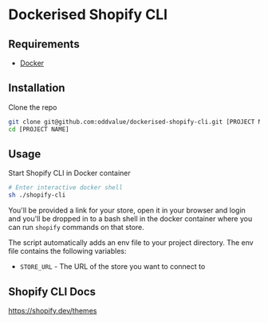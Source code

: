 # Dockerised Shopify CLI

## Requirements

* [Docker](https://www.docker.com/)

## Installation

Clone the repo
```bash
git clone git@github.com:oddvalue/dockerised-shopify-cli.git [PROJECT NAME]
cd [PROJECT NAME]
```

## Usage

Start Shopify CLI in Docker container

```bash
# Enter interactive docker shell 
sh ./shopify-cli
```

You'll be provided a link for your store, open it in your browser and login and you'll be dropped in to a bash shell in the docker container where you can run `shopify` commands on that store.

The script automatically adds an env file to your project directory. The env file contains the following variables:

* `STORE_URL` - The URL of the store you want to connect to


## Shopify CLI Docs

https://shopify.dev/themes
